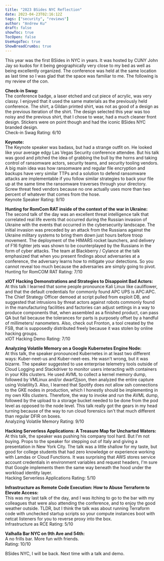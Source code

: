 ```yaml
---
title: "2023 BSides NYC Reflection"
date: 2023-04-23T02:16:12Z
tags: ["security", "reviews"]
author: "Andrew Ku"
draft: false
showToc: true
TocOpen: false
UseHugoToc: true
ShowBreadCrumbs: true
---
```

This year was the first BSides in NYC in years. It was hosted by CUNY John Jay so kudos for it being geographically very close to my bed as well as being excellently organized. The conference was held at the same location as last time so I was glad that the space was familiar to me. The following is my review of the con. 

**Check-in Swag:**   
The conference badge, a laser etched and cut piece of acrylic, was very classy. I enjoyed that it used the same materials as the previously held conference. The shirt, a Gildan printed shirt, was not as good of a design as the previous iteration of the shirt. The design selected this year was too noisy and the previous shirt, that I chose to wear, had a much cleaner front design. Stickers were on point though and had the iconic BSides NYC branded design.     
Check-in Swag Rating: 6/10 

**Keynote:**   
The Keynote speaker was badass, but had a strange outfit on. He looked like your average edgy Las Vegas Security conference attendee. But his talk was good and pitched the idea of grabbing the bull by the horns and taking control of ransomware actors, security teams, and security tooling vendors. A big main idea was how ransomware and regular file encryption and backups have very similar TTPs and a solution to defend ransomware attacks are implementable if you follow similar strategies to back your file up at the same time the ransomware traverses through your directory. Screw threat feed vendors because no one actually uses more than two percent of whatever that comes from the hose.     
Keynote Speaker Rating: 9/10 

**Hunting for RomCom RAT inside of the context of the war in Ukraine:**    
The second talk of the day was an excellent threat intelligence talk that correlated real life events that occurred during the Russian invasion of Ukraine with the events that occurred in the cybersecurity landscape. The initial invasion was preceded by an attack from the Russians against the Ukraine military systems to bring them down just hours before troop movement. The deployment of the HIMARS rocket launchers, and delivery of F16 fighter jets was shown to be counterplayed by the Russians in the form of cyber attacks. The team at Blackberry / Cylance at the talk emphasized that when you present findings about adversaries at a conference, the adversary learns how to mitigate your detections. So you cannot reveal too much because the adversaries are simply going to pivot.     
Hunting for RomCOM RAT Rating: 7/10

**xIOT Hacking Demonstrations and Strategies to Disappoint Bad Actors:**     
At this talk I learned that some people pronounce Kali Linux like cauliflower, and that the default credentials for commonly found APC UPS is APC:APC. The Chief Strategy Officer demoed at script pulled from exploit DB, and suggested that intrusions by threat actors against robots commonly found in the manufacturing facilities and factories can adjust settings in a way to produce components that, when assembled as a finished product, can pass QA but fail because the tolerances for parts is purposely offset by a handful of millimeters/ nanometers. Also, check out Fronton, a tool created by the FSB, that is supposedly distributed freely because it was stolen by online hacking groups.     
xIOT Hacking Demo Rating: 7/10

**Analyzing Volatile Memory on a Google Kubernetes Engine Node:**    
At this talk, the speaker pronounced Kubernetes in at least two different ways: Kuber-neet-us and Kuber-neet-ees. He wasn't wrong, but it was bizarre. The speaker suggested to use enterprise telemetry tools outside of Cloud Logging and Stackdriver to monitor users interacting with containers in your K8s clusters. He used AVML to collect a kernel memory dump, followed by VMLinux and/or dwarf2json, then analyzed the entire capture using Volatility3. Also, I learned that Spotify does not allow ssh connections to the GKE nodes in production, which I honestly should be implementing in my own K8s clusters. Therefore, the way to invoke and run the AVML dump, followed by the upload to a storage bucket needed to be done from the pod level as opposed to the node level. This talk really got the gears in my head turning because of the way to run cloud forensics isn't that much different than regular DFIR on boxes.     
Analyzing Volatile Memory Rating: 9/10

**Hacking Serverless Applications: A Treasure Map for Uncharted Waters:**     
At this talk, the speaker was pushing his company tool hard. But I'm not buying. Props to the speaker for stepping out of Italy and giving a presentation in New York City. The talk was a little shallow for my taste, but good for college students that had zero knowledge or experience working with Lamdas or Cloud Functions. It was surprising that AWS stores service account credentials in environment variables and request headers, I'm sure that Google implements them the same way beneath the hood under the workload identity layer.     
Hacking Serverless Applications Rating: 5/10 

**Infrastructure as Remote Code Execution: How to Abuse Terraform to Elevate Access:**    
This was my last talk of the day, and I was itching to go to the bar with my colleagues that were also attending the conference, and to enjoy the good weather outside. TLDR, but I think the talk was about running Terraform code with unchecked startup scripts so your compute instances boot with netcat listeners for you to reverse proxy into the box.     
Infrastructure as RCE Rating: 5/10 

**Valhalla Bar NYC on 9th Ave and 54th:**     
A no frills bar. More fun with friends.     
Rating: 10/10

BSides NYC, I will be back. Next time with a talk and demo. 
